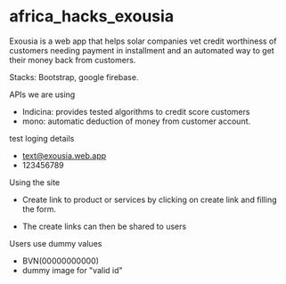 # africa_hacks_exousia

Exousia is a web app that helps solar companies vet credit worthiness of customers needing payment in installment and an automated way to get their money back from customers. 

Stacks: Bootstrap, google firebase.

APIs we are using

- Indicina: provides tested algorithms to credit score customers
- mono: automatic deduction of money from customer account.

test loging details
- text@exousia.web.app
- 123456789


Using the site
- Create link to product or services by clicking on create link and filling the form.

- The create links can then be shared to users


Users use dummy values
- BVN(00000000000)
- dummy image for "valid id"